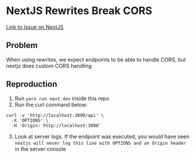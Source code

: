 # NextJS Rewrites Break CORS

[Link to Issue on NextJS](https://github.com/vercel/next.js/issues/11930)

## Problem

When using rewrites, we expect endpoints to be able to handle CORS, but nextjs does custom CORS handling

## Reproduction

1. Run `yarn run next dev` inside this repo
2. Run the curl command below:

```
curl -v 'http://localhost:3000/api' \                                       
  -X 'OPTIONS' \
  -H 'Origin: http://localhost:3000'
```

3. Look at server logs. If the endpoint was executed, you would have seen `nextjs will never log this line with OPTIONS and an Origin header`
in the server console

